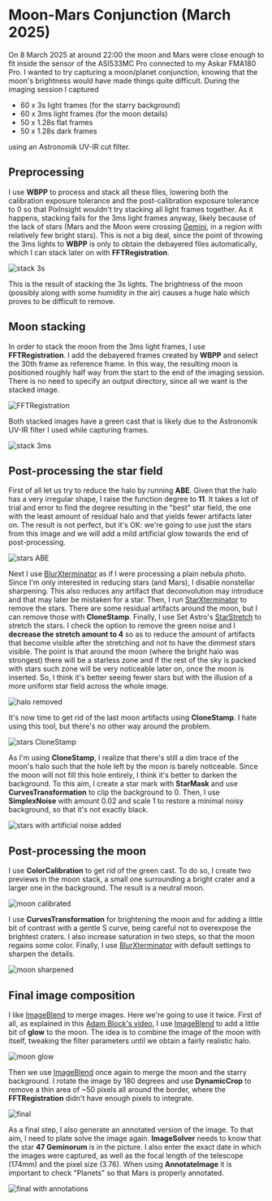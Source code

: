 # Moon-Mars Conjunction (March 2025)

On 8 March 2025 at around 22:00 the moon and Mars were close enough to fit
inside the sensor of the ASI533MC Pro connected to my Askar FMA180 Pro. I wanted
to try capturing a moon/planet conjunction, knowing that the moon's brightness
would have made things quite difficult. During the imaging session I captured

* 60 x 3s light frames (for the starry background)
* 60 x 3ms light frames (for the moon details)
* 50 x 1.28s flat frames
* 50 x 1.28s dark frames

using an Astronomik UV-IR cut filter.

## Preprocessing

I use **WBPP** to process and stack all these files, lowering both the
calibration exposure tolerance and the post-calibration exposure tolerance to 0
so that PixInsight wouldn't try stacking all light frames together. As it
happens, stacking fails for the 3ms light frames anyway, likely because of the
lack of stars (Mars and the Moon were crossing
[Gemini](https://en.wikipedia.org/wiki/Gemini_(constellation)), in a region with
relatively few bright stars). This is not a big deal, since the point of
throwing the 3ms lights to **WBPP** is only to obtain the debayered files
automatically, which I can stack later on with **FFTRegistration**.

![stack 3s](stack3s.png)

This is the result of stacking the 3s lights. The brightness of the moon
(possibly along with some humidity in the air) causes a huge halo which proves
to be difficult to remove.

## Moon stacking

In order to stack the moon from the 3ms light frames, I use **FFTRegistration**.
I add the debayered frames created by **WBPP** and select the 30th frame as
reference frame. In this way, the resulting moon is positioned roughly half way
from the start to the end of the imaging session. There is no need to specify an
output directory, since all we want is the stacked image.

![FFTRegistration](FFTRegistration.png)

Both stacked images have a green cast that is likely due to the Astronomik UV-IR
filter I used while capturing frames.

![stack 3ms](stack3ms.png)

## Post-processing the star field

First of all let us try to reduce the halo by running **ABE**. Given that the
halo has a very irregular shape, I raise the function degree to **11**. It takes
a lot of trial and error to find the degree resulting in the "best" star field,
the one with the least amount of residual halo and that yields fewer artifacts
later on. The result is not perfect, but it's OK: we're going to use just the
stars from this image and we will add a mild artificial glow towards the end of
post-processing.

![stars ABE](stack_abe.png)

Next I use [BlurXterminator] as if I were processing a plain nebula photo. Since
I'm only interested in reducing stars (and Mars), I disable nonstellar
sharpening. This also reduces any artifact that deconvolution may introduce and
that may later be mistaken for a star. Then, I run [StarXterminator] to remove
the stars. There are some residual artifacts around the moon, but I can remove
those with **CloneStamp**. Finally, I use Set Astro's [StarStretch] to stretch
the stars. I check the option to remove the green noise and I **decrease the
stretch amount to 4** so as to reduce the amount of artifacts that become
visible after the stretching and not to have the dimmest stars visible. The
point is that around the moon (where the bright halo was strongest) there will
be a starless zone and if the rest of the sky is packed with stars such zone
will be very noticeable later on, once the moon is inserted. So, I think it's
better seeing fewer stars but with the illusion of a more uniform star field
across the whole image.

![halo removed](only_stars.png)

It's now time to get rid of the last moon artifacts using **CloneStamp**. I hate
using this tool, but there's no other way around the problem.

![stars CloneStamp](stars_clone_stamp.png)

As I'm using **CloneStamp**, I realize that there's still a dim trace of the
moon's halo such that the hole left by the moon is barely noticeable. Since the
moon will not fill this hole entirely, I think it's better to darken the
background. To this aim, I create a star mark with **StarMask** and use
**CurvesTransformation** to clip the background to 0. Then, I use
**SimplexNoise** with amount 0.02 and scale 1 to restore a minimal noisy
background, so that it's not exactly black.

![stars with artificial noise added](stars_noise.png)

## Post-processing the moon

I use **ColorCalibration** to get rid of the green cast. To do so, I create two
previews in the moon stack, a small one surrounding a bright crater and a larger
one in the background. The result is a neutral moon.

![moon calibrated](moon_calibrated.png)

I use **CurvesTransformation** for brightening the moon and for adding a little
bit of contrast with a gentle S curve, being careful not to overexpose the
brightest craters. I also increase saturation in two steps, so that the moon
regains some color. Finally, I use [BlurXterminator] with default settings to
sharpen the details.

![moon sharpened](moon_brightness.png)

## Final image composition

I like [ImageBlend] to merge images. Here we're going to use it twice. First of
all, as explained in this [Adam Block's
video](https://www.youtube.com/watch?v=DQjs2yB_MAw), I use [ImageBlend] to add a
little bit of **glow** to the moon. The idea is to combine the image of the moon
with itself, tweaking the filter parameters until we obtain a fairly realistic
halo.

![moon glow](make_halo.png)

Then we use [ImageBlend] once again to merge the moon and the starry background.
I rotate the image by 180 degrees and use **DynamicCrop** to remove a thin area
of ~50 pixels all around the border, where the **FFTRegistration** didn't have
enough pixels to integrate.

![final](final.png)

As a final step, I also generate an annotated version of the image. To that aim,
I need to plate solve the image again. **ImageSolver** needs to know that the
star **47 Geminorum** is in the picture. I also enter the exact date in which
the images were captured, as well as the focal length of the telescope (174mm)
and the pixel size (3.76). When using **AnnotateImage** it is important to check
"Planets" so that Mars is properly annotated.

![final with annotations](final_ann.png)

[BlurXterminator]: https://www.rc-astro.com/software/bxt/
[StarXterminator]: https://www.rc-astro.com/software/sxt/
[ImageBlend]: https://cosmicphotons.com/scripts/
[StarStretch]: https://www.setiastro.com/pjsr-scripts
